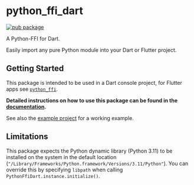 # python_ffi_dart

[![pub package](https://img.shields.io/pub/v/python_ffi_dart.svg)](https://pub.dev/packages/python_ffi_dart)

A Python-FFI for Dart.

Easily import any pure Python module into your Dart or Flutter project.

## Getting Started

This package is intended to be used in a Dart console project, for Flutter apps
see [`python_ffi`](https://pub.dev/packages/python_ffi).

**Detailed instructions on how to use this package can be
found in the [documentation](https://github.com/IVLIVS-III/dart_python_ffi/#readme).**

See also the [example project](./example) for a working example.

## Limitations

This package expects the Python dynamic library (Python 3.11) to be installed on the system in the
default location (`"/Library/Frameworks/Python.framework/Versions/3.11/Python"`). You can override
this by specifying `libpath` when calling `PythonFfiDart.instance.initialize()`. 
